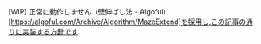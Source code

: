 [WIP] 正常に動作しません.
(壁伸ばし法 - Algoful)[https://algoful.com/Archive/Algorithm/MazeExtend]を採用し,この記事の通りに実装する方針です.

